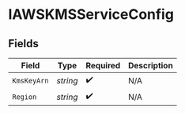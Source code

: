 # IAWSKMSServiceConfig


## Fields

| Field              | Type               | Required           | Description        |
| ------------------ | ------------------ | ------------------ | ------------------ |
| `KmsKeyArn`        | *string*           | :heavy_check_mark: | N/A                |
| `Region`           | *string*           | :heavy_check_mark: | N/A                |